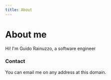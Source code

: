 ```yaml
---
title: About
---
```


# About me

Hi! I'm Guido Rainuzzo, a software engineer

### Contact
You can email me on any address at this domain.